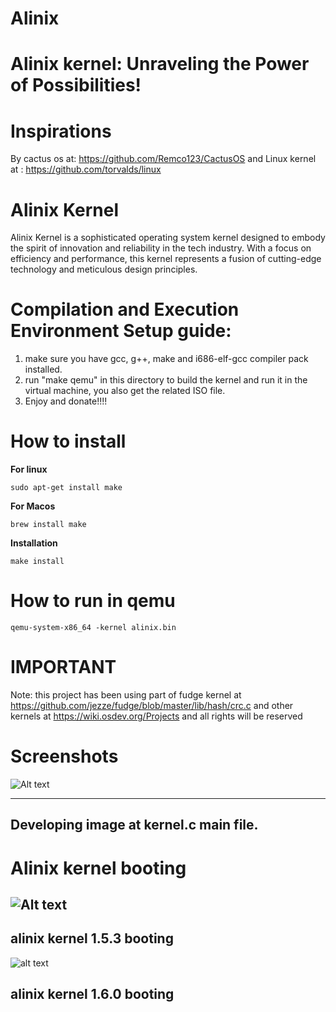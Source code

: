 # Alinix

# Alinix kernel: Unraveling the Power of Possibilities!
# Inspirations  

By cactus os at: https://github.com/Remco123/CactusOS and Linux kernel at : https://github.com/torvalds/linux
# Alinix Kernel
Alinix Kernel is a sophisticated operating system kernel designed to embody the spirit of innovation and reliability in the tech industry. With a focus on efficiency and performance, this kernel represents a fusion of cutting-edge technology and meticulous design principles.


# Compilation  and Execution Environment Setup guide:
1. make sure you have  gcc, g++, make and i686-elf-gcc compiler pack installed.
2. run "make qemu" in this directory to build the kernel and run it in the virtual machine, you also get the related ISO file.
3. Enjoy and donate!!!!

# How to install

**For linux**
```
sudo apt-get install make
```

**For Macos**
```
brew install make
```

**Installation**
```
make install
```

# How to run in qemu
```
qemu-system-x86_64 -kernel alinix.bin
```


# IMPORTANT
Note: this project has been using part of fudge kernel at https://github.com/jezze/fudge/blob/master/lib/hash/crc.c and other kernels at https://wiki.osdev.org/Projects and all rights will be reserved

# Screenshots


![Alt text](images/ScreenKernel.png)

------------------------------------------------------------
**Developing image at kernel.c main file.**
------------------------------------------------------------


# Alinix kernel booting 
![Alt text](boot.png)
------------------------------------------------------------
**alinix kernel 1.5.3 booting**
------------------------------------------------------------

![alt text](pictures/newKernel.png)

**alinix kernel 1.6.0 booting**
------------------------------------------------------------
